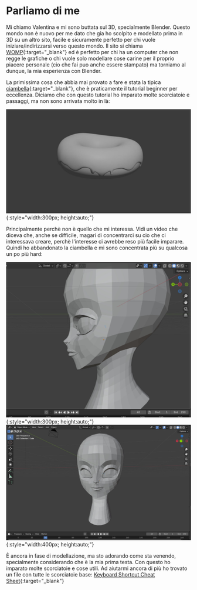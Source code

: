 # Parliamo di me


Mi chiamo Valentina e mi sono buttata sul 3D, specialmente Blender.
Questo mondo non è nuovo per me dato che gia ho scolpito e modellato prima in 3D su un altro sito, facile e sicuramente perfetto per chi vuole iniziare/indirizzarsi verso questo mondo. Il sito si chiama  [WOMP](https://beta.womp.com/discover){:target="_blank"}
ed è perfetto per chi ha un computer che non regge le grafiche o chi vuole solo  modellare cose carine per il proprio piacere personale (cio che fai puo anche essere stampato) ma torniamo al dunque, la mia esperienza con Blender.

La primissima cosa che abbia mai provato a fare e stata la tipica [ciambella](https://www.youtube.com/watch?v=B0J27sf9N1Y&list=PLjEaoINr3zgEPv5y--4MKpciLaoQYZB1Z){:target="_blank"}, che è praticamente il tutorial beginner per eccellenza. 
Diciamo che con questo tutorial ho imparato molte scorciatoie e passaggi, ma non sono arrivata molto in là:

![ciambella](i-miei-oggetti-3D/ciambella.jpg){:style="width:300px; height:auto;"}

Principalmente perchè non è quello che mi interessa. Vidi un video che diceva che, anche se difficile, magari di concentrarci su cio che ci interessava creare, perchè l'interesse ci avrebbe reso più facile imparare. Quindi ho abbandonato la ciambella e mi sono concentrata più su qualcosa un po più hard:

![profilo testa screen](i-miei-oggetti-3D/profilo-testa-screen.jpg){:style="width:300px; height:auto;"}
![testa screen](i-miei-oggetti-3D/testa-screen.jpg){:style="width:400px; height:auto;"}

È ancora in fase di modellazione, ma sto adorando come sta venendo, specialmente considerando che è la mia prima testa.
Con questo ho imparato molte scorciatoie e cose utili.
Ad aiutarmi ancora di più ho trovato un file con tutte le scorciatoie base: [Keyboard Shortcut Cheat Sheet](https://www.youtube.com/redirect?event=video_description&redir_token=QUFFLUhqbTZiX3lLUC1QSmxIemJxcTM4Y0NxQ1BXTlJXd3xBQ3Jtc0trUFltWU9qUFJoV0ctaWNiQWxOVlFHWF9PdnlnQ0J3SHBBVkg3VkJBVnVWY29nbmQzZm5rY01jYm5CMnFwMExLQmdnYUs2eVBua0FwZWRIdEhHbnVYQThwcFFKcDZDSXlTQ0NHTkNJMDFtWEpjUHVoTQ&q=https%3A%2F%2Fdocs.google.com%2Fdocument%2Fd%2F1zPBgZAdftWa6WVa7UIFUqW_7EcqOYE0X743RqFuJL3o%2Fedit%3Fusp%3Dsharing&v=--GVNZnSROc){:target="_blank"}
